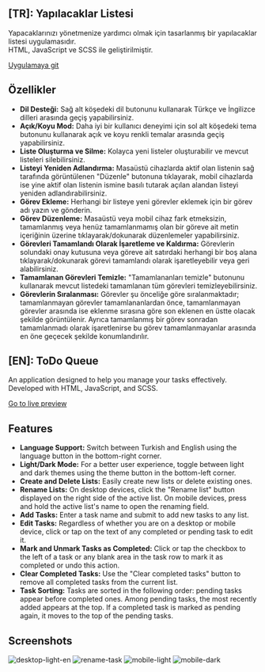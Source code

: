 ## [TR]: Yapılacaklar Listesi

Yapacaklarınızı yönetmenize yardımcı olmak için tasarlanmış bir yapılacaklar listesi uygulamasıdır.
<br> HTML, JavaScript ve SCSS ile geliştirilmiştir.

[Uygulamaya git](https://todo-queue.ersinkaya.dev/)

## Özellikler

- **Dil Desteği:** Sağ alt köşedeki dil butonunu kullanarak Türkçe ve İngilizce dilleri arasında geçiş yapabilirsiniz.
- **Açık/Koyu Mod:** Daha iyi bir kullanıcı deneyimi için sol alt köşedeki tema butonunu kullanarak açık ve koyu renkli temalar arasında geçiş yapabilirsiniz.
- **Liste Oluşturma ve Silme:** Kolayca yeni listeler oluşturabilir ve mevcut listeleri silebilirsiniz.
- **Listeyi Yeniden Adlandırma:** Masaüstü cihazlarda aktif olan listenin sağ tarafında görüntülenen "Düzenle" butonuna tıklayarak, mobil cihazlarda ise yine aktif olan listenin ismine basılı tutarak açılan alandan listeyi yeniden adlandırabilirsiniz.
- **Görev Ekleme:** Herhangi bir listeye yeni görevler eklemek için bir görev adı yazın ve gönderin.
- **Görev Düzenleme:** Masaüstü veya mobil cihaz fark etmeksizin, tamamlanmış veya henüz tamamlanmamış olan bir göreve ait metin içeriğinin üzerine tıklayarak/dokunarak düzenlemeler yapabilirsiniz.
- **Görevleri Tamamlandı Olarak İşaretleme ve Kaldırma:** Görevlerin solundaki onay kutusuna veya göreve ait satırdaki herhangi bir boş alana tıklayarak/dokunarak görevi tamamlandı olarak işaretleyebilir veya geri alabilirsiniz.
- **Tamamlanan Görevleri Temizle:** "Tamamlananları temizle" butonunu kullanarak mevcut listedeki tamamlanan tüm görevleri temizleyebilirsiniz.
- **Görevlerin Sıralanması:** Görevler şu önceliğe göre sıralanmaktadır; tamamlanmayan görevler tamamlananlardan önce, tamamlanmayan görevler arasında ise eklenme sırasına göre son eklenen en üstte olacak şekilde görüntülenir. Ayrıca tamamlanmış bir görev sonradan tamamlanmadı olarak işaretlenirse bu görev tamamlanmayanlar arasında en öne geçecek şekilde konumlandırılır.
  

## [EN]: ToDo Queue

An application designed to help you manage your tasks effectively.
<br> Developed with HTML, JavaScript, and SCSS.

[Go to live preview](https://todo-queue.ersinkaya.dev/)

## Features

- **Language Support:** Switch between Turkish and English using the language button in the bottom-right corner.
- **Light/Dark Mode:** For a better user experience, toggle between light and dark themes using the theme button in the bottom-left corner.
- **Create and Delete Lists:** Easily create new lists or delete existing ones.
- **Rename Lists:** On desktop devices, click the "Rename list" button displayed on the right side of the active list. On mobile devices, press and hold the active list's name to open the renaming field.
- **Add Tasks:** Enter a task name and submit to add new tasks to any list.
- **Edit Tasks:** Regardless of whether you are on a desktop or mobile device, click or tap on the text of any completed or pending task to edit it.
- **Mark and Unmark Tasks as Completed:** Click or tap the checkbox to the left of a task or any blank area in the task row to mark it as completed or undo this action.
- **Clear Completed Tasks:** Use the "Clear completed tasks" button to remove all completed tasks from the current list.
- **Task Sorting:** Tasks are sorted in the following order: pending tasks appear before completed ones. Among pending tasks, the most recently added appears at the top. If a completed task is marked as pending again, it moves to the top of the pending tasks.

## Screenshots
![desktop-light-en](https://github.com/user-attachments/assets/c392edba-1513-4073-bd1d-8f405f81a3d7)
![rename-task](https://github.com/user-attachments/assets/916d8b36-c7b1-4cc3-bf37-d63908597400)
![mobile-light](https://github.com/user-attachments/assets/f1f9daa3-84ea-4454-a8b2-79bb9e7c3c0b)
![mobile-dark](https://github.com/user-attachments/assets/99c18506-6318-4602-a4d7-549ee86d30bf)
